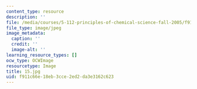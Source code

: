```yaml
---
content_type: resource
description: ''
file: /media/courses/5-112-principles-of-chemical-science-fall-2005/f911c66e18eb3cce2ed2da3e3162c623_15.jpg
file_type: image/jpeg
image_metadata:
  caption: ''
  credit: ''
  image-alt: ''
learning_resource_types: []
ocw_type: OCWImage
resourcetype: Image
title: 15.jpg
uid: f911c66e-18eb-3cce-2ed2-da3e3162c623
---
```

